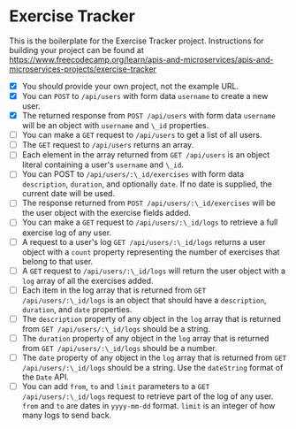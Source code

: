 # Exercise Tracker

This is the boilerplate for the Exercise Tracker project. Instructions for building your project can be found at https://www.freecodecamp.org/learn/apis-and-microservices/apis-and-microservices-projects/exercise-tracker

- [x] You should provide your own project, not the example URL.
- [x] You can `POST` to `/api/users` with form data `username` to create a new user.
- [x] The returned response from `POST /api/users` with form data `username` will be an object with `username` and `\_id` properties.
- [ ] You can make a `GET` request to `/api/users` to get a list of all users.
- [ ] The `GET` request to `/api/users` returns an array.
- [ ] Each element in the array returned from `GET /api/users` is an object literal containing a user's `username` and `\_id`.
- [ ] You can POST to `/api/users/:\_id/exercises` with form data `description`, `duration`, and optionally `date`. If no date is supplied, the current date will be used.
- [ ] The response returned from `POST /api/users/:\_id/exercises` will be the user object with the exercise fields added.
- [ ] You can make a `GET` request to `/api/users/:\_id/logs` to retrieve a full exercise log of any user.
- [ ] A request to a user's log `GET /api/users/:\_id/logs` returns a user object with a `count` property representing the number of exercises that belong to that user.
- [ ] A `GET` request to `/api/users/:\_id/logs` will return the user object with a `log` array of all the exercises added.
- [ ] Each item in the log array that is returned from `GET /api/users/:\_id/logs` is an object that should have a `description`, `duration`, and `date` properties.
- [ ] The `description` property of any object in the `log` array that is returned from `GET /api/users/:\_id/logs` should be a string.
- [ ] The `duration` property of any object in the `log` array that is returned from `GET /api/users/:\_id/logs` should be a number.
- [ ] The `date` property of any object in the `log` array that is returned from `GET /api/users/:\_id/logs` should be a string. Use the `dateString` format of the `Date` API.
- [ ] You can add `from`, `to` and `limit` parameters to a `GET /api/users/:\_id/logs` request to retrieve part of the log of any user. `from` and `to` are dates in `yyyy-mm-dd` format. `limit` is an integer of how many logs to send back.
